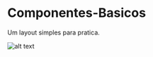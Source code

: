 # Componentes-Basicos
Um layout simples para pratica.


![alt text](file:///C:/Users/Patri/OneDrive/Desktop/app.png)

